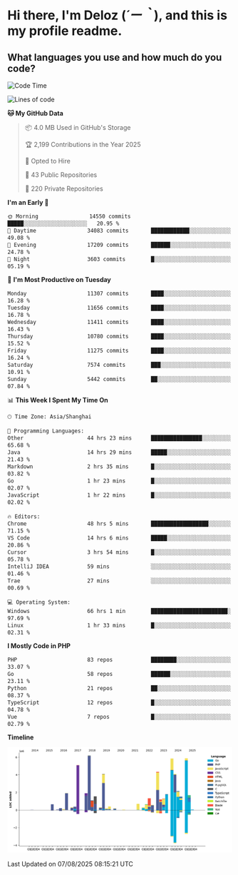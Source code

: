 # **Hi there, I'm Deloz (*´ー｀*), and this is my profile readme.**

## **What languages you use and how much do you code?**

<!--START_SECTION:waka-->
![Code Time](http://img.shields.io/badge/Code%20Time-7%2C076%20hrs%2048%20mins-blue)

![Lines of code](https://img.shields.io/badge/From%20Hello%20World%20I%27ve%20Written-57.6%20million%20lines%20of%20code-blue)

**🐱 My GitHub Data** 

> 📦 4.0 MB Used in GitHub's Storage 
 > 
> 🏆 2,199 Contributions in the Year 2025
 > 
> 💼 Opted to Hire
 > 
> 📜 43 Public Repositories 
 > 
> 🔑 220 Private Repositories 
 > 
**I'm an Early 🐤** 

```text
🌞 Morning                14550 commits       █████░░░░░░░░░░░░░░░░░░░░   20.95 % 
🌆 Daytime                34083 commits       ████████████░░░░░░░░░░░░░   49.08 % 
🌃 Evening                17209 commits       ██████░░░░░░░░░░░░░░░░░░░   24.78 % 
🌙 Night                  3603 commits        █░░░░░░░░░░░░░░░░░░░░░░░░   05.19 % 
```
📅 **I'm Most Productive on Tuesday** 

```text
Monday                   11307 commits       ████░░░░░░░░░░░░░░░░░░░░░   16.28 % 
Tuesday                  11656 commits       ████░░░░░░░░░░░░░░░░░░░░░   16.78 % 
Wednesday                11411 commits       ████░░░░░░░░░░░░░░░░░░░░░   16.43 % 
Thursday                 10780 commits       ████░░░░░░░░░░░░░░░░░░░░░   15.52 % 
Friday                   11275 commits       ████░░░░░░░░░░░░░░░░░░░░░   16.24 % 
Saturday                 7574 commits        ███░░░░░░░░░░░░░░░░░░░░░░   10.91 % 
Sunday                   5442 commits        ██░░░░░░░░░░░░░░░░░░░░░░░   07.84 % 
```


📊 **This Week I Spent My Time On** 

```text
🕑︎ Time Zone: Asia/Shanghai

💬 Programming Languages: 
Other                    44 hrs 23 mins      ████████████████░░░░░░░░░   65.68 % 
Java                     14 hrs 29 mins      █████░░░░░░░░░░░░░░░░░░░░   21.43 % 
Markdown                 2 hrs 35 mins       █░░░░░░░░░░░░░░░░░░░░░░░░   03.82 % 
Go                       1 hr 23 mins        █░░░░░░░░░░░░░░░░░░░░░░░░   02.07 % 
JavaScript               1 hr 22 mins        █░░░░░░░░░░░░░░░░░░░░░░░░   02.02 % 

🔥 Editors: 
Chrome                   48 hrs 5 mins       ██████████████████░░░░░░░   71.15 % 
VS Code                  14 hrs 6 mins       █████░░░░░░░░░░░░░░░░░░░░   20.86 % 
Cursor                   3 hrs 54 mins       █░░░░░░░░░░░░░░░░░░░░░░░░   05.78 % 
IntelliJ IDEA            59 mins             ░░░░░░░░░░░░░░░░░░░░░░░░░   01.46 % 
Trae                     27 mins             ░░░░░░░░░░░░░░░░░░░░░░░░░   00.69 % 

💻 Operating System: 
Windows                  66 hrs 1 min        ████████████████████████░   97.69 % 
Linux                    1 hr 33 mins        █░░░░░░░░░░░░░░░░░░░░░░░░   02.31 % 
```

**I Mostly Code in PHP** 

```text
PHP                      83 repos            ████████░░░░░░░░░░░░░░░░░   33.07 % 
Go                       58 repos            ██████░░░░░░░░░░░░░░░░░░░   23.11 % 
Python                   21 repos            ██░░░░░░░░░░░░░░░░░░░░░░░   08.37 % 
TypeScript               12 repos            █░░░░░░░░░░░░░░░░░░░░░░░░   04.78 % 
Vue                      7 repos             █░░░░░░░░░░░░░░░░░░░░░░░░   02.79 % 
```



**Timeline**

![Lines of Code chart](https://raw.githubusercontent.com/deloz/deloz/main/assets/bar_graph.png)


 Last Updated on 07/08/2025 08:15:21 UTC
<!--END_SECTION:waka-->
